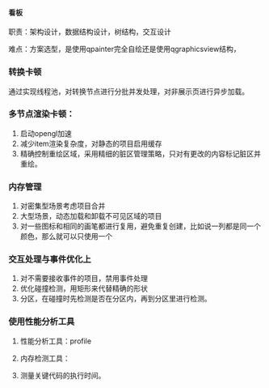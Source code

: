 #### 看板

职责：架构设计，数据结构设计，树结构，交互设计

难点：方案选型，是使用qpainter完全自绘还是使用qgraphicsview结构，



### 转换卡顿

通过实现线程池，对转换节点进行分批并发处理，对非展示页进行异步加载。



### 多节点渲染卡顿：

1. 启动opengl加速
2. 减少item渲染复杂度，对静态的项目启用缓存
3. 精确控制重绘区域，采用精细的脏区管理策略，只对有更改的内容标记脏区并重绘。



### 内存管理

1. 对密集型场景考虑项目合并
2. 大型场景，动态加载和卸载不可见区域的项目
3. 对一些图标和相同的画笔都进行复用，避免重复创建，比如说一列都是同一个颜色，那么就可以只使用一个



### 交互处理与事件优化上

1. 对不需要接收事件的项目，禁用事件处理
2. 优化碰撞检测，用矩形来代替精确的形状
3. 分区，在碰撞时先检测是否在分区内，再到分区里进行检测。



### 使用性能分析工具

1. 性能分析工具：profile

2. 内存检测工具：
3. 测量关键代码的执行时间。



